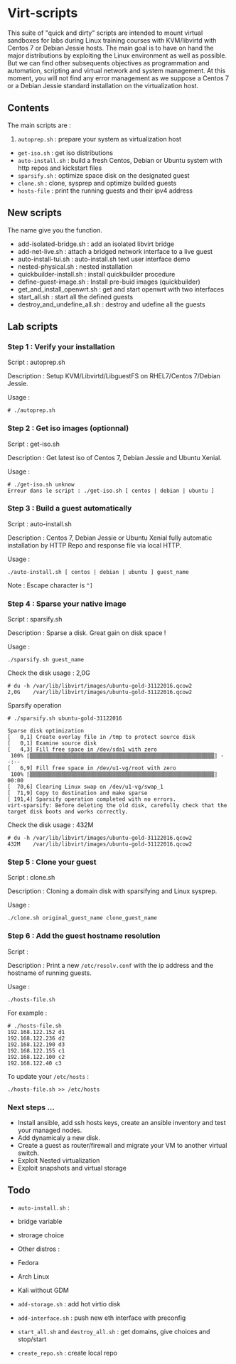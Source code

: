 # Virt-scripts

This suite of "quick and dirty" scripts are intended to mount virtual sandboxes for labs during Linux training courses with KVM/libvirtd with Centos 7 or Debian Jessie hosts. 
The main goal is to have on hand the major distributions by exploiting the Linux environment as well as possible. But we can find other subsequents objectives as programmation and automation, scripting and virtual network and system management. At this moment, you will not find any error management as we suppose a Centos 7 or a Debian Jessie standard installation on the virtualization host.

## Contents

The main scripts are :

1. `autoprep.sh` : prepare your system as virtualization host
* `get-iso.sh` : get iso distributions
* `auto-install.sh` : build a fresh Centos, Debian or Ubuntu system with http repos and kickstart files
* `sparsify.sh` : optimize space disk on the designated guest
* `clone.sh` : clone, sysprep and optimize builded guests
* `hosts-file` : print the running guests and their ipv4 address

## New scripts

The name give you the function.

* add-isolated-bridge.sh : add an isolated libvirt bridge
* add-net-live.sh : attach a bridged network interface to a live guest
* auto-install-tui.sh : auto-install.sh text user interface demo
* nested-physical.sh : nested installation
* quickbuilder-install.sh : install quickbuilder procedure
* define-guest-image.sh : Install pre-buid images (quickbuilder)
* get_and_install_openwrt.sh : get and start openwrt with two interfaces
* start_all.sh : start all the defined guests
* destroy_and_undefine_all.sh : destroy and udefine all the guests

## Lab scripts

### Step 1 : Verify your installation

Script : autoprep.sh

Description : Setup KVM/Libvirtd/LibguestFS on RHEL7/Centos 7/Debian Jessie.

Usage : 

```
# ./autoprep.sh
```

### Step 2 : Get iso images (optionnal)

Script : get-iso.sh

Description : Get latest iso of Centos 7, Debian Jessie and Ubuntu Xenial.

Usage :

```
# ./get-iso.sh unknow
Erreur dans le script : ./get-iso.sh [ centos | debian | ubuntu ]
```

### Step 3 : Build a guest automatically

Script : auto-install.sh 

Description :  Centos 7, Debian Jessie or Ubuntu Xenial fully automatic installation by HTTP Repo and response file via local HTTP.

Usage :

```
./auto-install.sh [ centos | debian | ubuntu ] guest_name
```

Note : Escape character is `^]`


### Step 4 : Sparse your native image

Script : sparsify.sh

Description : Sparse a disk. Great gain on disk space !

Usage :

```
./sparsify.sh guest_name
```

Check the disk usage : 2,0G

```
# du -h /var/lib/libvirt/images/ubuntu-gold-31122016.qcow2
2,0G    /var/lib/libvirt/images/ubuntu-gold-31122016.qcow2
```

Sparsify operation

```
# ./sparsify.sh ubuntu-gold-31122016

Sparse disk optimization
[   0,1] Create overlay file in /tmp to protect source disk
[   0,1] Examine source disk
[   4,3] Fill free space in /dev/sda1 with zero
 100% ⟦▒▒▒▒▒▒▒▒▒▒▒▒▒▒▒▒▒▒▒▒▒▒▒▒▒▒▒▒▒▒▒▒▒▒▒▒▒▒▒▒▒▒▒▒▒▒▒▒▒▒▒▒▒▒▒▒▒▒⟧ --:--
[   6,9] Fill free space in /dev/u1-vg/root with zero
 100% ⟦▒▒▒▒▒▒▒▒▒▒▒▒▒▒▒▒▒▒▒▒▒▒▒▒▒▒▒▒▒▒▒▒▒▒▒▒▒▒▒▒▒▒▒▒▒▒▒▒▒▒▒▒▒▒▒▒▒▒⟧ 00:00
[  70,6] Clearing Linux swap on /dev/u1-vg/swap_1
[  71,9] Copy to destination and make sparse
[ 191,4] Sparsify operation completed with no errors.
virt-sparsify: Before deleting the old disk, carefully check that the
target disk boots and works correctly.
```

Check the disk usage : 432M


```
# du -h /var/lib/libvirt/images/ubuntu-gold-31122016.qcow2
432M    /var/lib/libvirt/images/ubuntu-gold-31122016.qcow2
```

### Step 5 : Clone your guest

Script : clone.sh

Description : Cloning a domain disk with sparsifying and Linux sysprep.

Usage :

```
./clone.sh original_guest_name clone_guest_name
```

### Step 6 : Add the guest hostname resolution

Script : 

Description : Print a new `/etc/resolv.conf` with the ip address and the hostname of running guests.

Usage :

```
./hosts-file.sh
```

For example :

```
# ./hosts-file.sh
192.168.122.152 d1
192.168.122.236 d2
192.168.122.190 d3
192.168.122.155 c1
192.168.122.100 c2
192.168.122.40 c3
```

To update your `/etc/hosts` :

```
./hosts-file.sh >> /etc/hosts
```

### Next steps ...

* Install ansible, add ssh hosts keys, create an ansible inventory and test your managed nodes.
* Add dynamicaly a new disk.
* Create a guest as router/firewall and migrate your VM to another virtual switch.
* Exploit Nested virtualization
* Exploit snapshots and virtual storage

## Todo

* `auto-install.sh` :
 * bridge variable
 * strorage choice
 * Other distros :
  * Fedora
  * Arch Linux
  * Kali without GDM

* `add-storage.sh` : add hot virtio disk 

* `add-interface.sh` : push new eth interface with preconfig

* `start_all.sh` and `destroy_all.sh` : get domains, give choices and stop/start

* `create_repo.sh` : create local repo
